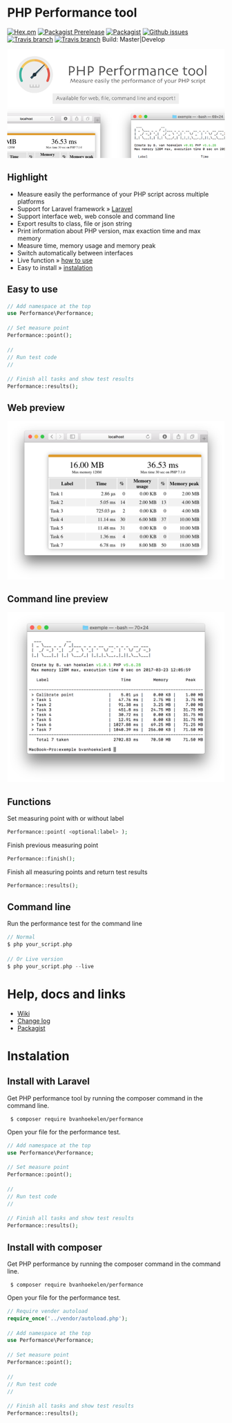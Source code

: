 # PHP Performance tool

[![Hex.pm](https://img.shields.io/hexpm/l/plug.svg?maxAge=2592000&style=flat-square)](https://github.com/bvanhoekelen/performance/blob/master/LICENSE)
[![Packagist Prerelease](https://img.shields.io/packagist/vpre/bvanhoekelen/performance.svg?style=flat-square)](https://packagist.org/packages/bvanhoekelen/performance)
[![Packagist](https://img.shields.io/packagist/dt/bvanhoekelen/performance.svg?style=flat-square)](https://packagist.org/packages/bvanhoekelen/performance)
[![Github issues](https://img.shields.io/github/issues/bvanhoekelen/performance.svg?style=flat-square)](https://github.com/bvanhoekelen/performance/issues)
[![Travis branch](https://img.shields.io/travis/bvanhoekelen/performance/master.svg?style=flat-square)](https://travis-ci.org/bvanhoekelen/performance)
[![Travis branch](https://img.shields.io/travis/bvanhoekelen/performance/develop.svg?style=flat-square)](https://travis-ci.org/bvanhoekelen/performance) Build: Master|Develop

<p align="center"><img src="/assets/raw/php-performance-tool.png" alt="PHP performance tool" /></p>

## Highlight
- Measure easily the performance of your PHP script across multiple platforms
- Support for Laravel framework » [Laravel](https://laravel.com)
- Support interface web, web console and command line
- Export results to class, file or json string
- Print information about PHP version, max exaction time and max memory
- Measure time, memory usage and memory peak
- Switch automatically between interfaces
- Live function » [how to use](#command-line)
- Easy to install » [instalation](#instalation)

## Easy to use
```php
// Add namespace at the top
use Performance\Performance;

// Set measure point
Performance::point();

//
// Run test code
//

// Finish all tasks and show test results
Performance::results();

```

## Web preview
<p align="center"><img src="/assets/raw/php-performance-tool-web-support.png" alt="PHP performance tool for web" /></p>

## Command line preview
<p align="center"><img src="/assets/raw/php-performance-tool-command-line.png" alt="PHP performance tool for command line" /></p>

## Functions
Set measuring point with or without label

```php
Performance::point( <optional:label> );
```

Finish previous measuring point 

```php
Performance::finish();
```

Finish all measuring points and return test results

```php
Performance::results();
```

## Command line

Run the performance test for the command line

```php
// Normal
$ php your_script.php

// Or Live version
$ php your_script.php --live 
```

# Help, docs and links
- [Wiki](https://github.com/bvanhoekelen/performance/wiki)
- [Change log](https://github.com/bvanhoekelen/performance/blob/master/CHANGELOG.md)
- [Packagist](https://packagist.org/packages/bvanhoekelen/performance)

# Instalation

## Install with Laravel
Get PHP performance tool by running the composer command in the command line. 
```{r, engine='bash', count_lines}
 $ composer require bvanhoekelen/performance
```

Open your file for the performance test.
```php
// Add namespace at the top
use Performance\Performance;

// Set measure point
Performance::point();

//
// Run test code
//

// Finish all tasks and show test results
Performance::results();
```

## Install with composer
Get PHP performance by running the composer command in the command line. 
```{r, engine='bash', count_lines}
 $ composer require bvanhoekelen/performance
```

Open your file for the performance test.
```php
// Require vender autoload
require_once('../vendor/autoload.php');

// Add namespace at the top
use Performance\Performance;

// Set measure point
Performance::point();

//
// Run test code
//

// Finish all tasks and show test results
Performance::results();
```